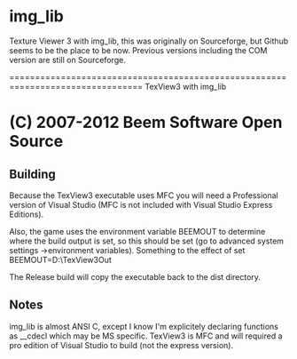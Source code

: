 img_lib
=======

Texture Viewer 3 with img_lib, this was originally on Sourceforge, but Github 
seems to be the place to be now. Previous versions including the COM version are
still on Sourceforge.

================================================================================
TexView3 with img_lib

(C) 2007-2012 Beem Software
Open Source
================================================================================

Building
--------

Because the TexView3 executable uses MFC you will need a Professional version of
Visual Studio (MFC is not included with Visual Studio Express Editions).

Also, the game uses the environment variable BEEMOUT to determine where
the build output is set, so this should be set (go to advanced system settings
->environment variables). Something to the effect of 
set BEEMOUT=D:\TexView3Out

The Release build will copy the executable back to the dist directory.

Notes
-----

img_lib is almost ANSI C, except I know I'm explicitely declaring functions as
__cdecl which may be MS specific. TexView3 is MFC and will required a pro
edition of Visual Studio to build (not the express version).